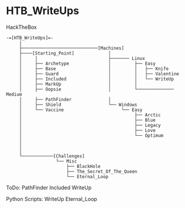 # HTB_WriteUps
HackTheBox

    -=[HTB_WriteUps]=-
         │
         ├─────────────────────────────[Machines]
         ├────[Starting_Point]             │   
         │     │                           ├─────── Linux
         │     ├── Archetype               │         ├── Easy
         │     ├── Base                    │         │   ├── Knife
         │     ├── Guard                   │         │   ├── Valentine
         │     ├── Included                │         │   └── WriteUp 
         │     ├── MarkUp                  │         │
         │     ├── Oopsie                  │         └────────────── Medium
         │     ├── PathFinder              │
         │     ├── Shield                  └── Windows
         │     └── Vaccine                      └── Easy
         │                                           ├── Arctic
         │                                           ├── Blue
         │                                           ├── Legacy
         │                                           ├── Love
         │                                           └── Optimum
         │                               
         │          
         │
         └────────────[Challenges]
                       └── Misc
                           ├── BlackHole
                           ├── The_Secret_Of_The_Queen
                           └── Eternal_Loop


ToDo: PathFinder
      Included
      WriteUp

      
      
Python Scripts: WriteUp   Eternal_Loop
      

